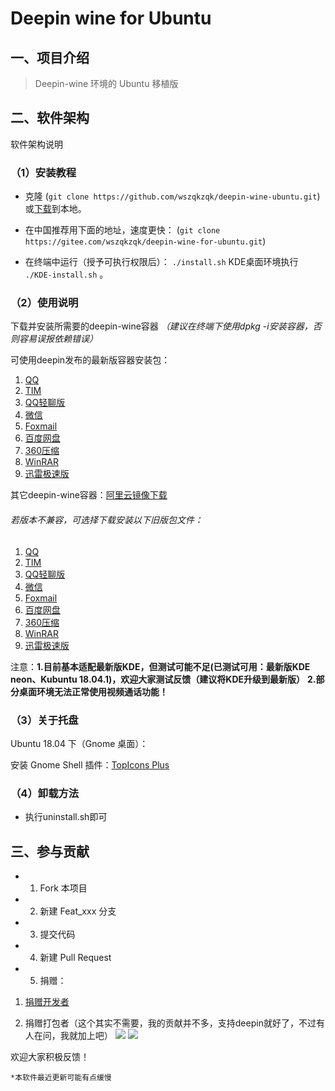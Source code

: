 # Deepin wine for Ubuntu

## 一、项目介绍

> Deepin-wine 环境的 Ubuntu 移植版

## 二、软件架构

软件架构说明

### （1）安装教程

* 克隆 (`git clone https://github.com/wszqkzqk/deepin-wine-ubuntu.git`) 或[下载](https://github.com/wszqkzqk/deepin-wine-ubuntu/archive/master.zip)到本地。
* 在中国推荐用下面的地址，速度更快： (`git clone https://gitee.com/wszqkzqk/deepin-wine-for-ubuntu.git`) 

* 在终端中运行（授予可执行权限后）： `./install.sh` 
    KDE桌面环境执行 `./KDE-install.sh` 。



### （2）使用说明

下载并安装所需要的deepin-wine容器 *（建议在终端下使用dpkg -i安装容器，否则容易误报依赖错误）*

可使用deepin发布的最新版容器安装包：

1. [QQ](http://mirrors.aliyun.com/deepin/pool/non-free/d/deepin.com.qq.im/)
2. [TIM](http://mirrors.aliyun.com/deepin/pool/non-free/d/deepin.com.qq.office/)
3. [QQ轻聊版](http://mirrors.aliyun.com/deepin/pool/non-free/d/deepin.com.qq.im.light/)
4. [微信](http://mirrors.aliyun.com/deepin/pool/non-free/d/deepin.com.wechat/)
5. [Foxmail](http://mirrors.aliyun.com/deepin/pool/non-free/d/deepin.com.foxmail/)
6. [百度网盘](http://mirrors.aliyun.com/deepin/pool/non-free/d/deepin.com.baidu.pan/)
7. [360压缩](http://mirrors.aliyun.com/deepin/pool/non-free/d/deepin.cn.360.yasuo/)
8. [WinRAR](http://mirrors.aliyun.com/deepin/pool/non-free/d/deepin.cn.com.winrar/)
9. [迅雷极速版](http://mirrors.aliyun.com/deepin/pool/non-free/d/deepin.com.thunderspeed/)

其它deepin-wine容器：[阿里云镜像下载](http://mirrors.aliyun.com/deepin/pool/non-free/d/)

###### 若版本不兼容，可选择下载安装以下旧版包文件：

1. [QQ](https://gitee.com/wszqkzqk/deepin-wine-containers-for-ubuntu/raw/master/deepin.com.qq.im_8.9.19983deepin23_i386.deb)
2. [TIM](https://gitee.com/wszqkzqk/deepin-wine-containers-for-ubuntu/raw/master/deepin.com.qq.office_2.0.0deepin4_i386.deb)
3. [QQ轻聊版](https://gitee.com/wszqkzqk/deepin-wine-containers-for-ubuntu/raw/master/deepin.com.qq.im.light_7.9.14308deepin8_i386.deb)
4. [微信](https://gitee.com/wszqkzqk/deepin-wine-containers-for-ubuntu/raw/master/deepin.com.wechat_2.6.2.31deepin0_i386.deb)
5. [Foxmail](https://gitee.com/wszqkzqk/deepin-wine-containers-for-ubuntu/raw/master/deepin.com.foxmail_7.2deepin3_i386.deb)
6. [百度网盘](https://gitee.com/wszqkzqk/deepin-wine-containers-for-ubuntu/raw/master/deepin.com.baidu.pan_5.7.3deepin0_i386.deb)
7. [360压缩](https://gitee.com/wszqkzqk/deepin-wine-containers-for-ubuntu/raw/master/deepin.cn.360.yasuo_4.0.0.1060deepin3_i386.deb)
8. [WinRAR](https://gitee.com/wszqkzqk/deepin-wine-containers-for-ubuntu/raw/master/deepin.cn.com.winrar_5.3.0deepin2_i386.deb)
9. [迅雷极速版](https://gitee.com/wszqkzqk/deepin-wine-containers-for-ubuntu/raw/master/deepin.com.thunderspeed_7.10.35.366deepin18_i386.deb)


注意：**1.目前基本适配最新版KDE，但测试可能不足(已测试可用：最新版KDE neon、Kubuntu 18.04.1)，欢迎大家测试反馈（建议将KDE升级到最新版）**
     **2.部分桌面环境无法正常使用视频通话功能！**

### （3）关于托盘

Ubuntu 18.04 下（Gnome 桌面）：

安装 Gnome Shell 插件：[TopIcons Plus](https://extensions.gnome.org/extension/1031/topicons/)

### （4）卸载方法

* 执行uninstall.sh即可

## 三、参与贡献

* 1. Fork 本项目
* 2. 新建 Feat_xxx 分支
* 3. 提交代码
* 4. 新建 Pull Request
* 5. 捐赠：
1. [捐赠开发者](https://bbs.deepin.org/forum.php?mod=viewthread&tid=40784&extra=page%3D1)

2. 捐赠打包者（这个其实不需要，我的贡献并不多，支持deepin就好了，不过有人在问，我就加上吧）
![](https://raw.githubusercontent.com/wszqkzqk/deepin-wine-ubuntu/master/donate.jpg)
![](https://raw.githubusercontent.com/wszqkzqk/deepin-wine-ubuntu/master/donate.png)

欢迎大家积极反馈！

    *本软件最近更新可能有点缓慢
